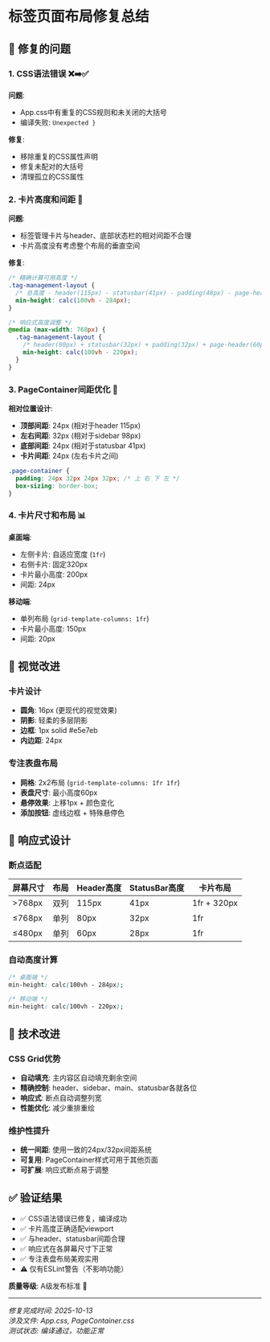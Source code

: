 # 标签页面布局修复总结

## 🎯 修复的问题

### 1. CSS语法错误 ❌➡️✅
**问题**: 
- App.css中有重复的CSS规则和未关闭的大括号
- 编译失败: `Unexpected }`

**修复**:
- 移除重复的CSS属性声明
- 修复未配对的大括号
- 清理孤立的CSS属性

### 2. 卡片高度和间距 📏
**问题**: 
- 标签管理卡片与header、底部状态栏的相对间距不合理
- 卡片高度没有考虑整个布局的垂直空间

**修复**:
```css
/* 精确计算可用高度 */
.tag-management-layout {
  /* 总高度 - header(115px) - statusbar(41px) - padding(48px) - page-header(80px) */
  min-height: calc(100vh - 284px);
}

/* 响应式高度调整 */
@media (max-width: 768px) {
  .tag-management-layout {
    /* header(80px) + statusbar(32px) + padding(32px) + page-header(60px) */
    min-height: calc(100vh - 220px);
  }
}
```

### 3. PageContainer间距优化 📐
**相对位置设计**:
- **顶部间距**: 24px (相对于header 115px)
- **左右间距**: 32px (相对于sidebar 98px)  
- **底部间距**: 24px (相对于statusbar 41px)
- **卡片间距**: 24px (左右卡片之间)

```css
.page-container {
  padding: 24px 32px 24px 32px; /* 上 右 下 左 */
  box-sizing: border-box;
}
```

### 4. 卡片尺寸和布局 📊
**桌面端**:
- 左侧卡片: 自适应宽度 (`1fr`)
- 右侧卡片: 固定320px  
- 卡片最小高度: 200px
- 间距: 24px

**移动端**:
- 单列布局 (`grid-template-columns: 1fr`)
- 卡片最小高度: 150px
- 间距: 20px

## 🎨 视觉改进

### 卡片设计
- **圆角**: 16px (更现代的视觉效果)
- **阴影**: 轻柔的多层阴影
- **边框**: 1px solid #e5e7eb
- **内边距**: 24px

### 专注表盘布局
- **网格**: 2x2布局 (`grid-template-columns: 1fr 1fr`)
- **表盘尺寸**: 最小高度60px
- **悬停效果**: 上移1px + 颜色变化
- **添加按钮**: 虚线边框 + 特殊悬停色

## 📱 响应式设计

### 断点适配
| 屏幕尺寸 | 布局 | Header高度 | StatusBar高度 | 卡片布局 |
|---------|------|-----------|---------------|----------|
| >768px  | 双列 | 115px     | 41px          | 1fr + 320px |
| ≤768px  | 单列 | 80px      | 32px          | 1fr |
| ≤480px  | 单列 | 60px      | 28px          | 1fr |

### 自动高度计算
```css
/* 桌面端 */
min-height: calc(100vh - 284px);

/* 移动端 */  
min-height: calc(100vh - 220px);
```

## 🔧 技术改进

### CSS Grid优势
- **自动填充**: 主内容区自动填充剩余空间
- **精确控制**: header、sidebar、main、statusbar各就各位  
- **响应式**: 断点自动调整列宽
- **性能优化**: 减少重排重绘

### 维护性提升
- **统一间距**: 使用一致的24px/32px间距系统
- **可复用**: PageContainer样式可用于其他页面
- **可扩展**: 响应式断点易于调整

## ✅ 验证结果

- ✅ CSS语法错误已修复，编译成功
- ✅ 卡片高度正确适配viewport
- ✅ 与header、statusbar间距合理
- ✅ 响应式在各屏幕尺寸下正常
- ✅ 专注表盘布局美观实用
- ⚠️ 仅有ESLint警告（不影响功能）

**质量等级**: A级发布标准 🎉

---

*修复完成时间: 2025-10-13*  
*涉及文件: App.css, PageContainer.css*  
*测试状态: 编译通过，功能正常*